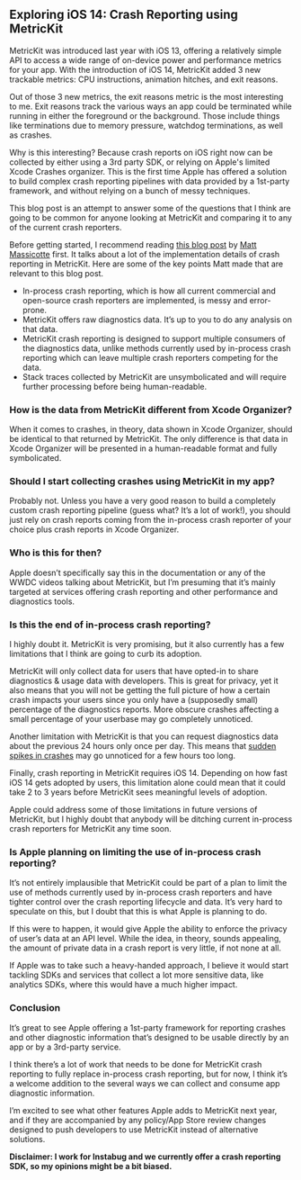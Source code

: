 ## Exploring iOS 14: Crash Reporting using MetricKit
MetricKit was introduced last year with iOS 13, offering a relatively simple API to access a wide range of on-device power and performance metrics for your app. With the introduction of iOS 14, MetricKit added 3 new trackable metrics: CPU instructions, animation hitches, and exit reasons.

Out of those 3 new metrics, the exit reasons metric is the most interesting to me. Exit reasons track the various ways an app could be terminated while running in either the foreground or the background. Those include things like terminations due to memory pressure, watchdog terminations, as well as crashes.

Why is this interesting? Because crash reports on iOS right now can be collected by either using a 3rd party SDK, or relying on Apple's limited Xcode Crashes organizer. This is the first time Apple has offered a solution to build complex crash reporting pipelines with data provided by a 1st-party framework, and without relying on a bunch of messy techniques.

This blog post is an attempt to answer some of the questions that I think are going to be common for anyone looking at MetricKit and comparing it to any of the current crash reporters.

Before getting started, I recommend reading [this blog post](https://www.chimehq.com/blog/metrickit-crash-reporting) by [Matt Massicotte](https://twitter.com/mattie) first. It talks about a lot of the implementation details of crash reporting in MetricKit. Here are some of the key points Matt made that are relevant to this blog post.

* In-process crash reporting, which is how all current commercial and open-source crash reporters are implemented, is messy and error-prone.
* MetricKit offers raw diagnostics data. It’s up to you to do any analysis on that data.
* MetricKit crash reporting is designed to support multiple consumers of the diagnostics data, unlike methods currently used by in-process crash reporting which can leave multiple crash reporters competing for the data.
* Stack traces collected by MetricKit are unsymbolicated and will require further processing before being human-readable.

### How is the data from MetricKit different from Xcode Organizer?
When it comes to crashes, in theory, data shown in Xcode Organizer, should be identical to that returned by MetricKit. The only difference is that data in Xcode Organizer will be presented in a human-readable format and fully symbolicated.

### Should I start collecting crashes using MetricKit in my app?
Probably not. Unless you have a very good reason to build a completely custom crash reporting pipeline (guess what? It’s a lot of work!), you should just rely on crash reports coming from the in-process crash reporter of your choice plus crash reports in Xcode Organizer.

### Who is this for then?
Apple doesn’t specifically say this in the documentation or any of the WWDC videos talking about MetricKit, but I’m presuming that it’s mainly targeted at services offering crash reporting and other performance and diagnostics tools.

### Is this the end of in-process crash reporting?
I highly doubt it. MetricKit is very promising, but it also currently has a few limitations that I think are going to curb its adoption.

MetricKit will only collect data for users that have opted-in to share diagnostics & usage data with developers. This is great for privacy, yet it also means that you will not be getting the full picture of how a certain crash impacts your users since you only have a (supposedly small) percentage of the diagnostics reports. More obscure crashes affecting a small percentage of your userbase may go completely unnoticed.

Another limitation with MetricKit is that you can request diagnostics data about the previous 24 hours only once per day. This means that [sudden spikes in crashes](https://www.theverge.com/2020/5/7/21250689/facebook-sdk-bug-ios-app-crash-apple-spotify-venmo-tiktok-tinder) may go unnoticed for a few hours too long.

Finally, crash reporting in MetricKit requires iOS 14. Depending on how fast iOS 14 gets adopted by users, this limitation alone could mean that it could take 2 to 3 years before MetricKit sees meaningful levels of adoption.

Apple could address some of those limitations in future versions of MetricKit, but I highly doubt that anybody will be ditching current in-process crash reporters for MetricKit any time soon.

### Is Apple planning on limiting the use of in-process crash reporting?
It’s not entirely implausible that MetricKit could be part of a plan to limit the use of methods currently used by in-process crash reporters and have tighter control over the crash reporting lifecycle and data. It’s very hard to speculate on this, but I doubt that this is what Apple is planning to do.

If this were to happen, it would give Apple the ability to enforce the privacy of user’s data at an API level. While the idea, in theory, sounds appealing, the amount of private data in a crash report is very little, if not none at all.

If Apple was to take such a heavy-handed approach, I believe it would start tackling SDKs and services that collect a lot more sensitive data, like analytics SDKs, where this would have a much higher impact.

### Conclusion
It’s great to see Apple offering a 1st-party framework for reporting crashes and other diagnostic information that’s designed to be usable directly by an app or by a 3rd-party service.

I think there’s a lot of work that needs to be done for MetricKit crash reporting to fully replace in-process crash reporting, but for now, I think it’s a welcome addition to the several ways we can collect and consume app diagnostic information.

I’m excited to see what other features Apple adds to MetricKit next year, and if they are accompanied by any policy/App Store review changes designed to push developers to use MetricKit instead of alternative solutions.

**Disclaimer: I work for Instabug and we currently offer a crash reporting SDK, so my opinions might be a bit biased.**
